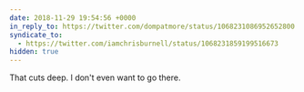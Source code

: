 ```yaml
---
date: 2018-11-29 19:54:56 +0000
in_reply_to: https://twitter.com/dompatmore/status/1068231086952652800
syndicate_to:
  - https://twitter.com/iamchrisburnell/status/1068231859199516673
hidden: true
---
```


That cuts deep. I don't even want to go there.
